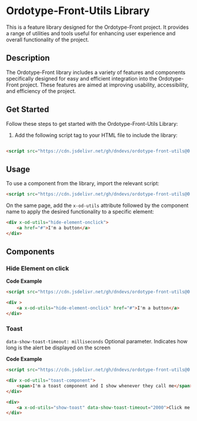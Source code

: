 
# Ordotype-Front-Utils Library

This is a feature library designed for the Ordotype-Front project. It provides a range of utilities and tools useful for enhancing user experience and overall functionality of the project.

## Description

The Ordotype-Front library includes a variety of features and components specifically designed for easy and efficient integration into the Ordotype-Front project. These features are aimed at improving usability, accessibility, and efficiency of the project.

## Get Started
Follow these steps to get started with the Ordotype-Front-Utils Library:


1. Add the following script tag to your HTML file to include the library:
```html

<script src="https://cdn.jsdelivr.net/gh/dndevs/ordotype-front-utils@0.0.1/src/${component}"></script>
```


## Usage

To use a component from the library, import the relevant script:

```html
<script src="https://cdn.jsdelivr.net/gh/dndevs/ordotype-front-utils@0.0.1/src/hideElementOnClick.js"></script>
```

On the same page, add the `x-od-utils` attribute followed by the component name to apply the desired functionality to a specific element:

```html
<div x-od-utils="hide-element-onclick">
    <a href="#">I'm a button</a>
</div>
```

## Components
### Hide Element on click

**Code Example**
```html
<script src="https://cdn.jsdelivr.net/gh/dndevs/ordotype-front-utils@0.0.1/dist/hideElementOnClick.js"></script>

<div >
    <a x-od-utils="hide-element-onclick" href="#">I'm a button</a> 
</div>
```

### Toast

`data-show-toast-timeout: milliseconds` Optional parameter. Indicates how long is the alert be displayed on the screen

**Code Example**
```html
<script src="https://cdn.jsdelivr.net/gh/dndevs/ordotype-front-utils@0.0.1/dist/toast.js"></script>

<div x-od-utils="toast-component">
    <span>I'm a toast component and I show whenever they call me</span> 
</div>

<div>
    <a x-od-utils="show-toast" data-show-toast-timeout="2000">Click me to show the toast</a>
</div>
```